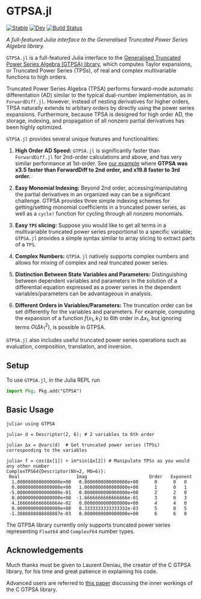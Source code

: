 # GTPSA.jl
[![Stable](https://img.shields.io/badge/docs-stable-blue.svg)](https://bmad-sim.github.io/GTPSA.jl/stable/)
[![Dev](https://img.shields.io/badge/docs-dev-blue.svg)](https://bmad-sim.github.io/GTPSA.jl/dev/)
[![Build Status](https://github.com/bmad-sim/GTPSA.jl/actions/workflows/CI.yml/badge.svg?branch=main)](https://github.com/bmad-sim/GTPSA.jl/actions/workflows/CI.yml?query=branch%3Amain)

*A full-featured Julia interface to the Generalised Truncated Power Series Algebra library.*

`GTPSA.jl` is a full-featured Julia interface to the [Generalised Truncated Power Series Algebra (GTPSA) library](https://madx.web.cern.ch/releases/madng/html/mad_mod_diffalg.html), which computes Taylor expansions, or Truncated Power Series (TPSs), of real and complex multivariable functions to high orders.

Truncated Power Series Algebra (TPSA) performs forward-mode automatic differentation (AD) similar to the typical dual-number implementation, as in `ForwardDiff.jl`. However, instead of nesting derivatives for higher orders, TPSA naturally extends to arbitary orders by directly using the power series expansions. Furthermore, because TPSA is designed for high order AD, the storage, indexing, and propagation of all nonzero partial derivatives has been highly optimized.

`GTPSA.jl` provides several unique features and functionalities:

1. **High Order AD Speed:** `GTPSA.jl` is significantly faster than `ForwardDiff.jl` for 2nd-order calculations and above, and has very similar performance at 1st-order. See [our example](https://github.com/bmad-sim/GTPSA.jl/blob/main/benchmark/track.jl) where **GTPSA was x3.5 faster than ForwardDiff to 2nd order, and x19.8 faster to 3rd order.**

2. **Easy Monomial Indexing:** Beyond 2nd order, accessing/manipulating the partial derivatives in an organized way can be a significant challenge. GTPSA provides three simple indexing schemes for getting/setting monomial coefficients in a truncated power series, as well as a `cycle!` function for cycling through all nonzero monomials.

3. **Easy `TPS` slicing:** Suppose you would like to get all terms in a multivariable truncated power series proportional to a specific variable; `GTPSA.jl` provides a simple syntax similar to array slicing to extract parts of a `TPS`.

4. **Complex Numbers:** `GTPSA.jl` natively supports complex numbers and allows for mixing of complex and real truncated power series.

5. **Distinction Between State Variables and Parameters:** Distinguishing between dependent variables and parameters in the solution of a differential equation expressed as a power series in the dependent variables/parameters can be advantageous in analysis.

6. **Different Orders in Variables/Parameters:** The truncation order can be set differently for the variables and parameters. For example, computing the expansion of a function $f(x_1,k_1)$ to 6th order in $\Delta x_1$, but ignoring terms $O(\Delta k_1^2)$, is possible in GTPSA.


`GTPSA.jl` also includes useful truncated power series operations such as evaluation, composition, translation, and inversion.

## Setup
To use `GTPSA.jl`, in the Julia REPL run

```julia
import Pkg; Pkg.add("GTPSA")
```

## Basic Usage
```julia-repl
julia> using GTPSA

julia> d = Descriptor(2, 6); # 2 variables to 6th order

julia> Δx = @vars(d)  # Get truncated power series (TPSs) corresponding to the variables

julia> f = cos(Δx[1]) + im*sin(Δx[2]) # Manipulate TPSs as you would any other number
ComplexTPS64{Descriptor(NV=2, MO=6)}:
 Real                     Imag                       Order   Exponent
  1.0000000000000000e+00   0.0000000000000000e+00      0      0   0
  0.0000000000000000e+00   1.0000000000000000e+00      1      0   1
 -5.0000000000000000e-01   0.0000000000000000e+00      2      2   0
  0.0000000000000000e+00  -1.6666666666666666e-01      3      0   3
  4.1666666666666664e-02   0.0000000000000000e+00      4      4   0
  0.0000000000000000e+00   8.3333333333333332e-03      5      0   5
 -1.3888888888888887e-03   0.0000000000000000e+00      6      6   0
```

The GTPSA library currently only supports truncated power series representing `Float64` and `ComplexF64` number types.

## Acknowledgements
Much thanks must be given to Laurent Deniau, the creator of the C GTPSA library, for his time and great patience in explaining his code. 

Advanced users are referred to [this paper](https://inspirehep.net/files/286f2ab60e1e7c372cec485337ab5eb6) discussing the inner workings of the C GTPSA library.
